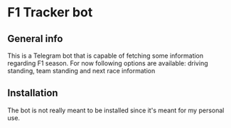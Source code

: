 # F1 Tracker bot

## General info

This is a Telegram bot that is capable of fetching some information regarding F1 season. For now following options are available: driving standing, team standing and next race information

## Installation

The bot is not really meant to be installed since it's meant for my personal use.
